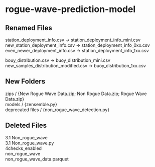# rogue-wave-prediction-model

## Renamed Files
station_deployment_info.csv -> station_deployment_info_mini.csv <br />
new_station_deployment_info.csv -> station_deployment_info_0xx.csv <br />
even_newer_deployment_info.csv -> station_deployment_info_1xx.csv <br />

bouy_distribution.csv -> buoy_distribution_mini.csv <br />
new_samples_distribution_modified.csv -> buoy_distribution_1xx.csv <br />

## New Folders
zips / {New Rogue Wave Data.zip; Non Rogue Data.zip; Rogue Wave Data.zip} <br />
models / {zensemble.py} <br />
deprecated files / {non_rogue_wave_detection.py} <br />

## Deleted Files
3.1 Non_rogue_wave <br />
3.1 Non_rogue_wave.py <br />
4checks_enabled <br />
non_rogue_wave <br />
non_rogue_wave_data.parquet <br />
